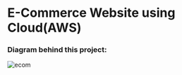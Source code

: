 # E-Commerce Website using Cloud(AWS)
### Diagram behind this project:
![ecom](https://github.com/user-attachments/assets/5bc75059-5af4-4194-8943-4c396a34cf7b)
